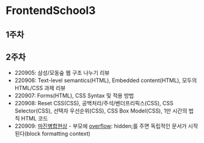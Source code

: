 # FrontendSchool3
## 1주차
## 2주차
* 220905: 삼성/모동숲 웹 구조 나누기 리뷰
* 220906: Text-level semantics(HTML), Embedded content(HTML), 모두의 HTML/CSS 과제 리뷰
* 220907: Forms(HTML), CSS Syntax 및 적용 방법
* 220908: Reset CSS(CSS), 공백처리/주석/벤더프리픽스(CSS), CSS Selector(CSS), 선택자 우선순위(CSS), CSS Box Model(CSS), 1만 시간의 법칙 HTML 코드
* 220909: [마진병합현상](https://www.youtube.com/watch?v=c19Mjg-ivxc) - 부모에 [overflow](https://www.youtube.com/watch?v=O-n1EjDEuIc): hidden;를 주면 독립적인 문서가 시작된다(block formatting context)
